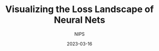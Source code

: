 ---
layout: seminar-post
title: "Visualizing the Loss Landscape of Neural Nets"
subtitle: 'NIPS'
categories: "Computer Vision"
tags: [Representation]
date: 2023-03-16
pdf_url: 'https://drive.google.com/file/d/1SvEIhE-6sahSbxz08oVMnMu-_slIORjI/preview'
---